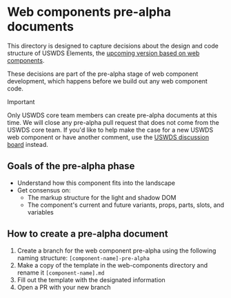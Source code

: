 # Web components pre-alpha documents

This directory is designed to capture decisions about the design and code structure of USWDS Elements, the [upcoming version based on web components](https://github.com/uswds/uswds-proposals/blob/al-pre-alpha-wc/decisions/0001-use-web-components.md). 

These decisions are part of the pre-alpha stage of web component development, which happens before we build out any web component code.

> [!Important]
> Only USWDS core team members can create pre-alpha documents at this time. We will close any pre-alpha pull request that does not come from the USWDS core team. If you'd like to help make the case for a new USWDS web component or have another comment, use the [USWDS discussion board](https://github.com/uswds/uswds/discussions) instead.

## Goals of the pre-alpha phase
- Understand how this component fits into the landscape
- Get consensus on:
  - The markup structure for the light and shadow DOM
  - The component's current and future variants, props, parts, slots, and variables

## How to create a pre-alpha document
1. Create a branch for the web component pre-alpha using the following naming structure: `[component-name]-pre-alpha`
1. Make a copy of the template in the web-components directory and rename it `[component-name].md`
1. Fill out the template with the designated information
2. Open a PR with your new branch
